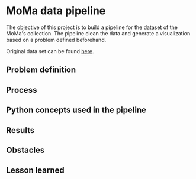# MoMa data pipeline

The objective of this project is to build a pipeline for the dataset of the MoMa's collection. The pipeline clean the data and generate a visualization based on a problem defined beforehand.

Original data set can be found [here](https://github.com/MuseumofModernArt/collection).

## Problem definition

## Process

## Python concepts used in the pipeline

## Results

## Obstacles

## Lesson learned
 
